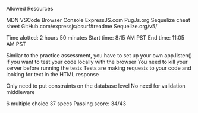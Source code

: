 Allowed Resources

MDN
VSCode
Browser Console
ExpressJS.com
PugJs.org
Sequelize cheat sheet
GitHub.com/expressjs/csurf#readme
Sequelize.org/v5/

Time alotted: 2 hours 50 minutes
Start time: 8:15 AM PST
End time: 11:05 AM PST

Similar to the practice assessment, you have to set up your own app.listen()
if you want to test your code locally with the browser
You need to kill your server before running the tests
Tests are making requests to your code and looking for text in the HTML response

Only need to put constraints on the database level
No need for validation middleware

6 multiple choice
37 specs
Passing score: 34/43
